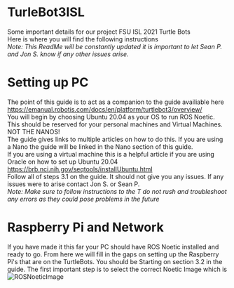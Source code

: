 # TurleBot3ISL
Some important details for our project FSU ISL 2021 Turtle Bots\
Here is where you will find the following instructions\
*Note: This ReadMe will be constantly updated it is important to let Sean P. and Jon S. know if any other issues arise.* <br />
# Setting up PC
The point of this guide is to act as a companion to the guide availiable here\
https://emanual.robotis.com/docs/en/platform/turtlebot3/overview/ <br />
You will begin by choosing Ubuntu 20.04 as your OS to run ROS Noetic. This should be reserved for your personal machines and Virtual Machines. NOT THE NANOS!<br /> 
The guide gives links to multiple articles on how to do this. If you are using a Nano the guide will be linked in the Nano section of this guide.<br />
If you are using a virtual machine this is a helpful article if you are using Oracle on how to set up Ubuntu 20.04 <br />
https://brb.nci.nih.gov/seqtools/installUbuntu.html <br />
Follow all of steps 3.1 on the guide. It should not give you any issues. If any issues were to arise contact Jon S. or Sean P. <br />
*Note: Make sure to follow instructions to the T do not rush and troubleshoot any errors as they could pose problems in the future* <br />
# Raspberry Pi and Network
If you have made it this far your PC should have ROS Noetic installed and ready to go. From here we will fill in the gaps on setting up the Raspberry Pi's that are on the TurtleBots. You should be Starting on section 3.2 in the guide. The first important step is to select the correct Noetic Image which is <br /> 
![ROSNoeticImage](https://user-images.githubusercontent.com/91296386/139104879-df30f7f0-7dbc-43e7-9ff0-6d19c122b124.PNG)
